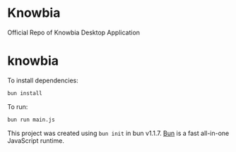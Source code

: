 # Knowbia
Official Repo of Knowbia Desktop Application
# knowbia

To install dependencies:

```bash
bun install
```

To run:

```bash
bun run main.js
```

This project was created using `bun init` in bun v1.1.7. [Bun](https://bun.sh) is a fast all-in-one JavaScript runtime.
